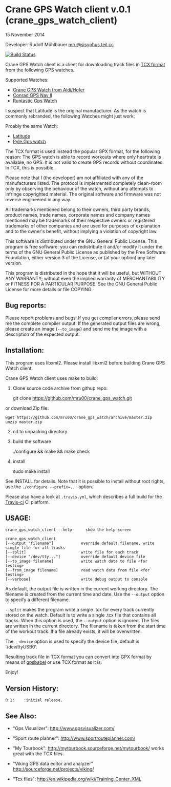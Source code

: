 Crane GPS Watch client v.0.1 (crane_gps_watch_client)
=====================================================
15 November 2014


Developer: Rudolf Mühlbauer <mru@sisyphus.teil.cc>

[![Build Status](https://travis-ci.org/mru00/crane_gps_watch.svg)](https://travis-ci.org/mru00/crane_gps_watch)


Crane GPS Watch client is a client for downloading track files in [TCX  format](http://en.wikipedia.org/wiki/Training_Center_XML)
from the following GPS watches.

Supported Watches:
* [Crane GPS Watch from Aldi/Hofer](https://www.produktservice.info/20014414/20014414.html)
* [Conrad GPS Nav II](http://www.conrad.de/ce/de/product/372884/Multi-NAV-2-GPS-Pulsuhr-mit-Brustgurt-Schwarz)
* [Runtastic Gps Watch](https://www.runtastic.com/shop/en/runtastic-gps-watch-with-heart-rate-monitor)


I suspect that Latitude is the original manufacturer.
As the watch is commonly rebranded, the following Watches might just work:

Proably the same Watch:
* [Latitude](http://latitude.com.hk/product.asp)
* [Pyle Gps watch](http://www.pyleaudio.com/sku/PSWGP405BK/GPS-Watch-w-Coded-Heart-Rate-Transmission,-Navigation,-Speed,-Distance,-Workout-Memory,-Compass,--PC-link--(Black-Color))

The TCX format is used instead the popular GPX format, for the following reason:
The GPS watch is able to record workouts where only heartrate is available, no GPS.
It is not valid to create GPS records without coordinates. In TCX, this is possible.

Please note that I (the developer) am not affiliated with any of the
manufacturers listed. The protocol is implemented completely clean-room
only by observing the behaviour of the watch, without any attempts to 
infringe copyrighted material. The original software and firmware 
was not reverse engineered in any way.


All trademarks mentioned belong to their owners, third party brands, product names, trade names, corporate names and company names mentioned may be trademarks of their respective owners or registered trademarks of other companies and are used for purposes of explanation and to the owner's benefit, without implying a violation of copyright law.



This software is distributed under the GNU General Public License.
This program is free software: you can redistribute it and/or modify 
it under the terms of the GNU General Public License as published 
by the Free Software Foundation, either version 3 of the License, 
or (at your option) any later version. 

This program is distributed in the hope that it will be useful, 
but WITHOUT ANY WARRANTY; without even the implied warranty of 
MERCHANTABILITY or FITNESS FOR A PARTICULAR PURPOSE. 
See the GNU General Public License for more details or file COPYING.


Bug reports:
------------

Please report problems and bugs. If you get compiler errors, please send me the complete compiler output.
If the generated output files are wrong, please create an image (`--to_image`) and send me the image with a 
description of the expected output.


Installation:
-------------

This program uses libxml2. Please install libxml2 before building Crane GPS Watch client.

Crane GPS Watch client uses make to build:

1. Clone source code archive from githup repo:

	git clone https://github.com/mru00/crane_gps_watch.git
    

or download Zip file:

	wget https://github.com/mru00/crane_gps_watch/archive/master.zip
	unzip master.zip

2. cd to unpacking directory
3. build the software 

	./configure && make && make check

4. install

	sudo make install


See INSTALL for details. Note that it is possible to install without root rights, use the `./configure --prefix=...` option.


Please also have a look at `.travis.yml`, which describes a full build for the [Travis-ci](travis-ci.org) CI platform.

USAGE:
------

	crane_gps_watch_client --help      show the help screen

	crane_gps_watch_client 
    [--output "filename"]            override default filename, write single file for all tracks
    [--split]                        write file for each track
    [--device "/dev/tty..."]         override default device file
    [--to_image filename]            write watch data to file <for testing>
    [--from_image filename]          read watch data from file <for testing>
    [--verbose]                      write debug output to console

As default, the output file is written in the current working directory.
The filename is created from the current time and date. Use the `--output` option
to specify a different filename.


`--split` makes the program write a single .tcx for every track currently stored on the watch.
Default is to write a single .tcx file that contains all tracks. When this option is used, the `--output` option 
is ignored. The files are written in the current directory. The filename is taken from the start time of the workout track.
If a file already exists, it will be overwritten.

The `--device` option is used to specify the device file, default is '/dev/ttyUSB0'.


Resulting track file in TCX format you can convert into GPX format 
by means of [gpsbabel](http://www.gpsbabel.org/) or use TCX format as it is.

Enjoy!

Version History:
----------------

	0.1:	:initial release.




See Also:
---------
* "Gps Visualizer": http://www.gpsvisualizer.com/
* "Sport route planner": http://www.sportrouteplanner.com/ 
* "My Tourbook": http://mytourbook.sourceforge.net/mytourbook/ works great with the TCX files.
* "Viking GPS data editor and analyzer" http://sourceforge.net/projects/viking/

* "Tcx files": http://en.wikipedia.org/wiki/Training_Center_XML


